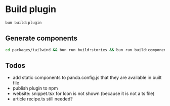 # Build plugin
```bash
bun build:plugin
```

## Generate components
```bash
cd packages/tailwind && bun run build:stories && bun run build:components && bun run build:styles && git add . && cd ../.. && bun lint-staged
```

## Todos
- add static components to panda.config.js that they are available in built file
- publish plugin to npm
- website: snippet.tsx for Icon is not shown (because it is not a ts file)
- article recipe.ts still needed?
